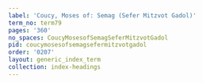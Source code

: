 ```yaml
---
label: 'Coucy, Moses of: Semag (Sefer Mitzvot Gadol)'
term_no: term79
pages: '360'
no_spaces: CoucyMosesofSemagSeferMitzvotGadol
pid: coucymosesofsemagsefermitzvotgadol
order: '0207'
layout: generic_index_term
collection: index-headings
---
```

